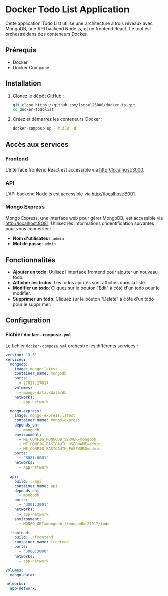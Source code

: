 # Docker Todo List Application

Cette application Todo List utilise une architecture à trois niveaux avec MongoDB, une API backend Node.js, et un frontend React. Le tout est orchestré dans des conteneurs Docker.

## Prérequis

- Docker
- Docker Compose

## Installation

1. Clonez le dépôt GitHub :

    ```bash
    git clone https://github.com/Isosel26000/docker-tp.git
    cd docker-todolist
    ```

2. Créez et démarrez les conteneurs Docker :

    ```bash
    docker-compose up --build -d
    ```

## Accès aux services

### Frontend

L'interface frontend React est accessible via [http://localhost:3000](http://localhost:3000).

### API

L'API backend Node.js est accessible via [http://localhost:3001](http://localhost:3001).

### Mongo Express

Mongo Express, une interface web pour gérer MongoDB, est accessible via [http://localhost:8081](http://localhost:8081). Utilisez les informations d'identification suivantes pour vous connecter :

- **Nom d'utilisateur**: `admin`
- **Mot de passe**: `admin`

## Fonctionnalités

- **Ajouter un todo**: Utilisez l'interface frontend pour ajouter un nouveau todo.
- **Afficher les todos**: Les todos ajoutés sont affichés dans la liste.
- **Modifier un todo**: Cliquez sur le bouton "Edit" à côté d'un todo pour le modifier.
- **Supprimer un todo**: Cliquez sur le bouton "Delete" à côté d'un todo pour le supprimer.

## Configuration

### Fichier `docker-compose.yml`

Le fichier `docker-compose.yml` orchestre les différents services :

```yaml
version: '3.8'
services:
  mongodb:
    image: mongo:latest
    container_name: mongodb
    ports:
      - 27017:27017
    volumes:
      - mongo-data:/data/db
    networks:
      - app-network

  mongo-express:
    image: mongo-express:latest
    container_name: mongo-express
    depends_on:
      - mongodb
    environment:
      - ME_CONFIG_MONGODB_SERVER=mongodb
      - ME_CONFIG_BASICAUTH_USERNAME=admin
      - ME_CONFIG_BASICAUTH_PASSWORD=admin
    ports:
      - "8081:8081"
    networks:
      - app-network

  api:
    build: ./api
    container_name: api
    depends_on:
      - mongodb
    ports:
      - "3001:3001"
    networks:
      - app-network
    environment:
      - MONGO_URI=mongodb://mongodb:27017/todo

  frontend:
    build: ./frontend
    container_name: frontend
    ports:
      - "3000:3000"
    networks:
      - app-network

volumes:
  mongo-data:

networks:
  app-network:
